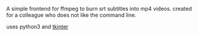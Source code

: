 A simple frontend for ffmpeg to burn srt subtitles into mp4 videos.
created for a colleague who does not like the command line.

uses python3 and [tkinter](https://wiki.python.org/moin/TkInter)

